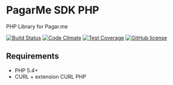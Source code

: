 # PagarMe SDK PHP
PHP Library for Pagar.me

[![Build Status](https://travis-ci.org/vinyvicente/pagar-me.svg)](https://travis-ci.org/vinyvicente/pagar-me)
[![Code Climate](https://codeclimate.com/github/vinyvicente/pagar-me/badges/gpa.svg)](https://codeclimate.com/github/vinyvicente/pagar-me)
[![Test Coverage](https://codeclimate.com/github/vinyvicente/pagar-me/badges/coverage.svg)](https://codeclimate.com/github/vinyvicente/pagar-me/coverage)
[![GitHub license](https://img.shields.io/github/license/vinyvicente/pagar-me.svg)]()

## Requirements

* PHP 5.4+
* CURL + extension CURL PHP

